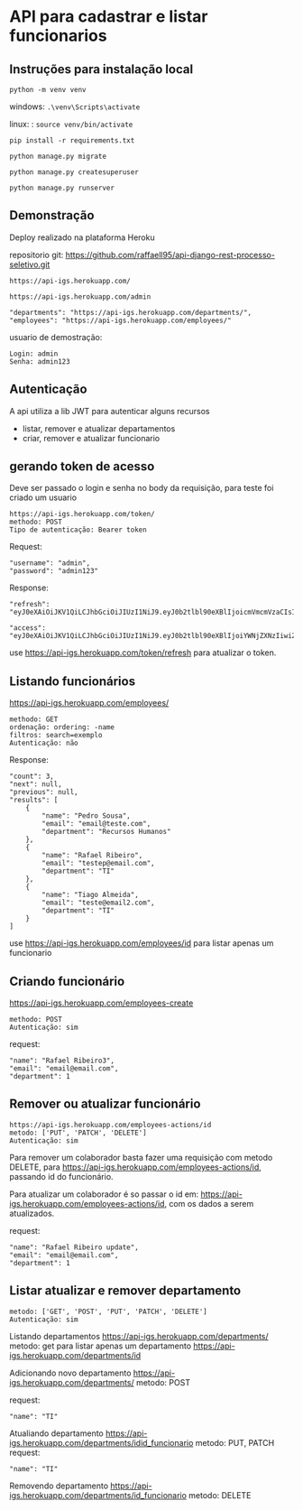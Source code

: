 # API para cadastrar e listar funcionarios

## Instruções para instalação local

`python -m venv venv`

windows: `.\venv\Scripts\activate`

linux: : `source venv/bin/activate`

`pip install -r requirements.txt`

`python manage.py migrate`

`python manage.py createsuperuser`

`python manage.py runserver`

## Demonstração

Deploy realizado na plataforma Heroku

repositorio git: https://github.com/raffaell95/api-django-rest-processo-seletivo.git

`https://api-igs.herokuapp.com/`

`https://api-igs.herokuapp.com/admin`


    "departments": "https://api-igs.herokuapp.com/departments/",
    "employees": "https://api-igs.herokuapp.com/employees/"


usuario de demostração:

    Login: admin
    Senha: admin123


## Autenticação

A api utiliza a lib JWT para autenticar alguns recursos
- listar, remover e atualizar departamentos
- criar, remover e atualizar funcionario

## gerando token de acesso

Deve ser passado o login e senha no body da requisição, para teste foi criado um usuario

    https://api-igs.herokuapp.com/token/
    methodo: POST
    Tipo de autenticação: Bearer token

Request:

    "username": "admin",
    "password": "admin123"

Response: 

    "refresh": "eyJ0eXAiOiJKV1QiLCJhbGciOiJIUzI1NiJ9.eyJ0b2tlbl90eXBlIjoicmVmcmVzaCIsImV4cCI6MTYzMjMyMDM3MiwianRpIjoiMmZmZmU1MWUzYjgxNDVjOGE3ODJiMDUzNzZjMGViMGQiLCJ1c2VyX2lkIjoxfQ.RLjkNfwYMo9w_qiHrQtOsfOXf68OkMsQ4fizFQdy7Oc",

    "access": "eyJ0eXAiOiJKV1QiLCJhbGciOiJIUzI1NiJ9.eyJ0b2tlbl90eXBlIjoiYWNjZXNzIiwiZXhwIjoxNjMyMjM0MjcyLCJqdGkiOiIxMzUxMWY3YWI5Yjc0NWY5OGZmNDM0YWEzZTg2NDQxZSIsInVzZXJfaWQiOjF9.U5HEeqY4jhwYWNWn847ffIOiD_RM8ljuj40ZMSSEaaA"

use https://api-igs.herokuapp.com/token/refresh para atualizar o token.


## Listando funcionários 
https://api-igs.herokuapp.com/employees/

    methodo: GET
    ordenação: ordering: -name
    filtros: search=exemplo
    Autenticação: não

Response:

    "count": 3,
    "next": null,
    "previous": null,
    "results": [
        {
            "name": "Pedro Sousa",
            "email": "email@teste.com",
            "department": "Recursos Humanos"
        },
        {
            "name": "Rafael Ribeiro",
            "email": "testep@email.com",
            "department": "TI"
        },
        {
            "name": "Tiago Almeida",
            "email": "teste@email2.com",
            "department": "TI"
        }
    ]


use https://api-igs.herokuapp.com/employees/id para listar apenas um funcionario

## Criando funcionário

https://api-igs.herokuapp.com/employees-create

    methodo: POST
    Autenticação: sim

request:

	"name": "Rafael Ribeiro3",
	"email": "email@email.com",
	"department": 1


## Remover ou atualizar funcionário
    https://api-igs.herokuapp.com/employees-actions/id
    metodo: ['PUT', 'PATCH', 'DELETE']
    Autenticação: sim

 Para remover um colaborador basta fazer uma requisição com metodo DELETE, para https://api-igs.herokuapp.com/employees-actions/id, passando id do funcionário.

 Para atualizar um colaborador é so passar o id em: https://api-igs.herokuapp.com/employees-actions/id, com os dados a serem atualizados.

 request:

	"name": "Rafael Ribeiro update",
	"email": "email@email.com",
	"department": 1



##  Listar atualizar e remover departamento

    metodo: ['GET', 'POST', 'PUT', 'PATCH', 'DELETE']
    Autenticação: sim

Listando departamentos
https://api-igs.herokuapp.com/departments/
metodo: get
    para listar apenas um departamento https://api-igs.herokuapp.com/departments/id

Adicionando novo departamento
https://api-igs.herokuapp.com/departments/
metodo: POST

request:

    "name": "TI"


Atualiando  departamento
https://api-igs.herokuapp.com/departments/idid_funcionario
metodo: PUT, PATCH
request:

    "name": "TI"


Removendo  departamento
https://api-igs.herokuapp.com/departments/id_funcionario
metodo: DELETE




